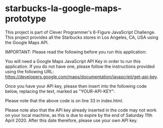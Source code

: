 # starbucks-la-google-maps-prototype
This project is part of Clever Programmer's 6-Figure JavaScript Challenge.
This project provides all the Starbucks stores in Los Angeles, CA, USA using the Google Maps API.

IMPORTANT: Please read the following before you run this application:

You will need a Google Maps JavaScript API Key in order to run this application. If you do not have one, please follow the instructions provided using the following URL: https://developers.google.com/maps/documentation/javascript/get-api-key.

Once you have your API key, please then insert into the following code below, replacing the text, marked as "YOUR-API-KEY":

<script async defer src='https://maps.googleapis.com/maps/api/js?key="YOUR-API-KEY"&callback=initMap'></script>

Please note that the above code is on line 33 in index.html.

Please note also that the API key already inserted in the code may not work on your local machine, as this is due to expire by the end of Saturday 11th April 2020. After this date therefore, please use your own API key.
